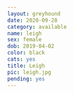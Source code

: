 ```yaml
---
layout: greyhound
date: 2020-09-28
category: available
name: leigh
sex: female
dob: 2019-04-02
color: black
cats: yes
title: Leigh
pic: leigh.jpg
pending: yes
---
```


